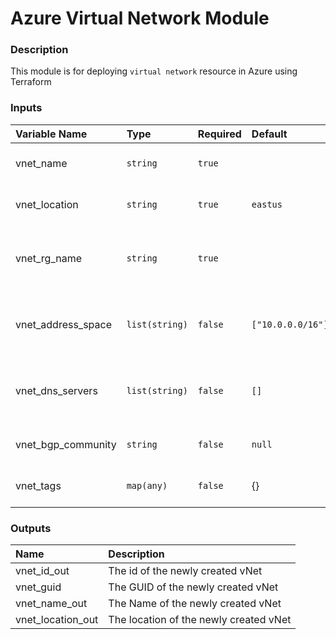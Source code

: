 # Azure Virtual Network Module

### Description
This module is for deploying `virtual network` resource in Azure using Terraform

### Inputs
|Variable Name|Type|Required| Default |Description|
|:------|:------|:-----|:-----|:-----|
| vnet_name | `string` | `true` | | virtual network Name
| vnet_location | `string` | `true` | `eastus` | virtual network Location
| vnet_rg_name | `string` | `true` |  | name of the resource group virtual network
| vnet_address_space | `list(string)` | `false` | `["10.0.0.0/16"]` | address space that is used the virtual network
| vnet_dns_servers | `list(string)` | `false` | `[]` | address space that is used in the virtual network
| vnet_bgp_community | `string` | `false` | `null` | BGP community attribute
| vnet_tags | `map(any)` | `false` | {} | virtual network Tags


### Outputs
|Name | Description |
|:------|:-----|
| vnet_id_out | The id of the newly created vNet
| vnet_guid | The GUID of the newly created vNet
| vnet_name_out | The Name of the newly created vNet
| vnet_location_out | The location of the newly created vNet